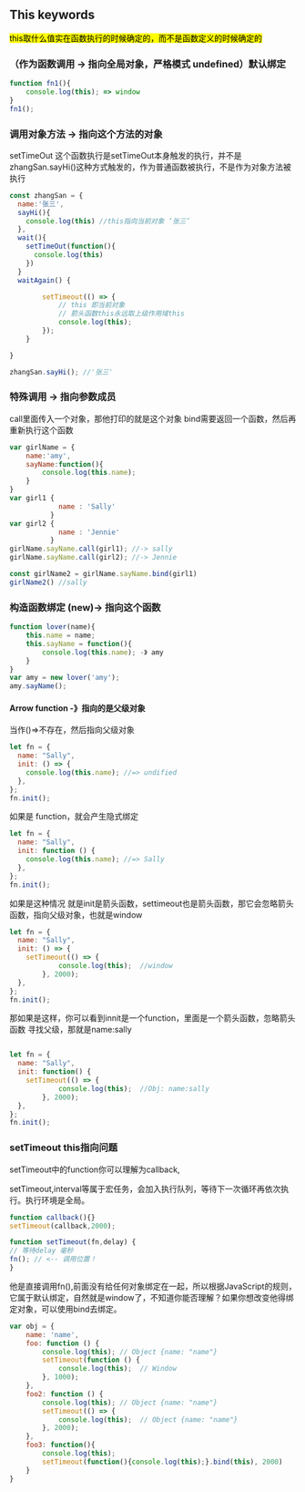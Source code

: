 ## This keywords

<mark>this取什么值实在函数执行的时候确定的，而不是函数定义的时候确定的</mark>

### （作为函数调用 -> 指向全局对象，严格模式 undefined）默认绑定

```javascript
function fn1(){
    console.log(this); => window
}
fn1();
```

### 调用对象方法 -> 指向这个方法的对象

setTimeOut 这个函数执行是setTimeOut本身触发的执行，并不是zhangSan.sayHi()这种方式触发的，作为普通函数被执行，不是作为对象方法被执行

```javascript
const zhangSan = {
  name:'张三',
  sayHi(){
    console.log(this) //this指向当前对象 ‘张三’
  },
  wait(){
    setTimeOut(function(){
      console.log(this) 
    })
  }
  waitAgain() {

        setTimeout(() => {
            // this 即当前对象
            // 箭头函数this永远取上级作用域this
            console.log(this);
        });
    }

}

zhangSan.sayHi(); //'张三'
```

### 特殊调用 -> 指向参数成员 

call里面传入一个对象，那他打印的就是这个对象
bind需要返回一个函数，然后再重新执行这个函数

```javascript
var girlName = {
    name:'amy',
    sayName:function(){
        console.log(this.name);
    }
}
var girl1 {
            name : 'Sally'
          }
var girl2 {
            name : 'Jennie'
          }
girlName.sayName.call(girl1); //-> sally
girlName.sayName.call(girl2); //-> Jennie

const girlName2 = girlName.sayName.bind(girl1)
girlName2() //sally

```

### 构造函数绑定 (new)-> 指向这个函数

```javascript
function lover(name){
    this.name = name;
    this.sayName = function(){
        console.log(this.name); -》 amy
    }
}
var amy = new lover('amy');
amy.sayName();
```

#### Arrow function -》指向的是父级对象

当作()=>不存在，然后指向父级对象

```javascript
let fn = {
  name: "Sally",
  init: () => {
    console.log(this.name); //=> undified
  },
};
fn.init();
```

如果是 function，就会产生隐式绑定

```javascript
let fn = {
  name: "Sally",
  init: function () {
    console.log(this.name); //=> Sally
  },
};
fn.init();
```

如果是这种情况 就是init是箭头函数，settimeout也是箭头函数，那它会忽略箭头函数，指向父级对象，也就是window
```js
let fn = {
  name: "Sally",
  init: () => {
    setTimeout(() => {
            console.log(this);  //window
        }, 2000);
  },
};
fn.init();

```


那如果是这样，你可以看到innit是一个function，里面是一个箭头函数，忽略箭头函数 寻找父级，那就是name:sally
```js

let fn = {
  name: "Sally",
  init: function() {
    setTimeout(() => {
            console.log(this);  //Obj: name:sally
        }, 2000);
  },
};
fn.init();

```


### setTimeout this指向问题
setTimeout中的function你可以理解为callback,


setTimeout,interval等属于宏任务，会加入执行队列，等待下一次循环再依次执行。执行环境是全局。
```js
function callback(){}  
setTimeout(callback,2000);
```

```js
function setTimeout(fn,delay) {
// 等待delay 毫秒
fn(); // <-- 调用位置！
}
```

他是直接调用fn(),前面没有给任何对象绑定在一起，所以根据JavaScript的规则，它属于默认绑定，自然就是window了，不知道你能否理解？如果你想改变他得绑定对象，可以使用bind去绑定。

```js
var obj = {
    name: 'name',
    foo: function () {
        console.log(this); // Object {name: "name"}
        setTimeout(function () {
            console.log(this);  // Window
        }, 1000);
    },
    foo2: function () {
        console.log(this); // Object {name: "name"}
        setTimeout(() => {
            console.log(this);  // Object {name: "name"}
        }, 2000);
    },
    foo3: function(){
        console.log(this);
        setTimeout(function(){console.log(this);}.bind(this), 2000)
    }
}
```

